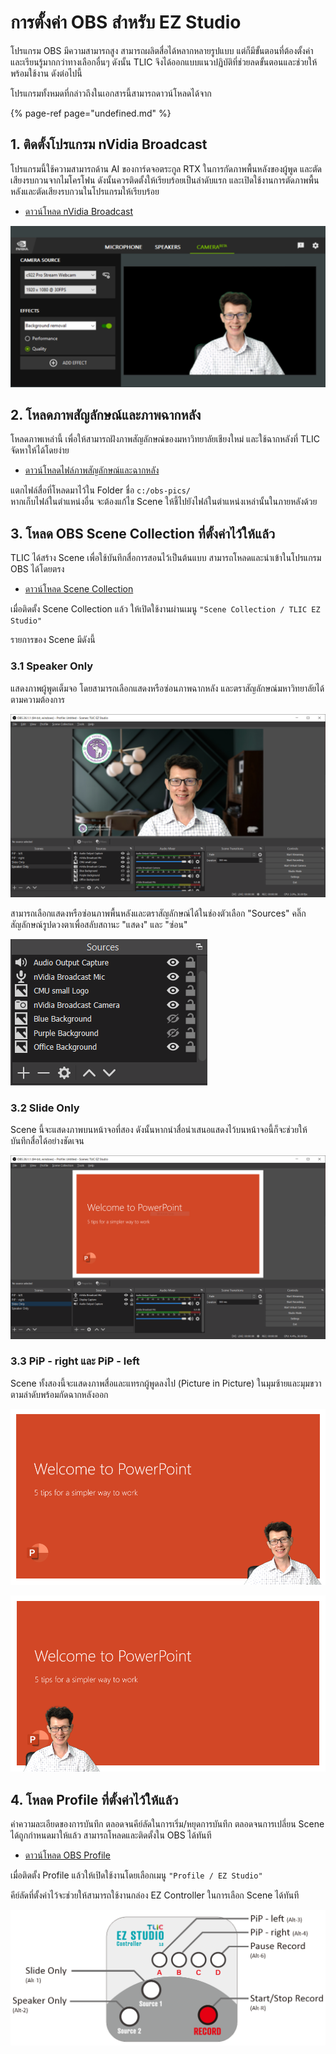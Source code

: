# การตั้งค่า OBS สำหรับ EZ Studio

โปรแกรม OBS มีความสามารถสูง สามารถผลิตสื่อได้หลากหลายรูปแบบ แต่ก็มีขั้นตอนที่ต้องตั้งค่า และเรียนรู้มากกว่าทางเลือกอื่นๆ ดังนั้น TLIC จึงได้ออกแบบแนวปฏิบัติที่ช่วยลดขั้นตอนและช่วยให้พร้อมใช้งาน ดังต่อไปนี้

โปรแกรมทั้งหมดที่กล่าวถึงในเอกสารนี้สามารถดาวน์โหลดได้จาก

{% page-ref page="undefined.md" %}

## 1. ติดตั้งโปรแกรม nVidia Broadcast 

โปรแกรมนี้ใช้ความสามารถด้าน AI ของการ์ดจอตระกูล RTX ในการกัดภาพพื้นหลังของผู้พูด และตัดเสียงรบกวนจากไมโครโฟน ดังนั้นควรติดตั้งให้เรียบร้อยเป็นลำดับแรก  และเปิดใช้งานการตัดภาพพื้นหลังและตัดเสียงรบกวนในโปรแกรมให้เรียบร้อย

* [ดาวน์โหลด nVidia Broadcast](undefined.md#undefined)

![&#xE40;&#xE1B;&#xE34;&#xE14;&#xE43;&#xE0A;&#xE49; Effect &quot;Background removal&quot; &#xE2A;&#xE33;&#xE2B;&#xE23;&#xE31;&#xE1A;&#xE01;&#xE25;&#xE49;&#xE2D;&#xE07; &#xE41;&#xE25;&#xE30; Noise Removal &#xE2A;&#xE33;&#xE2B;&#xE23;&#xE31;&#xE1A; Microphone](.gitbook/assets/image%20%284%29.png)

## 2. โหลดภาพสัญลักษณ์และภาพฉากหลัง

โหลดภาพเหล่านี้ เพื่อให้สามารถฝังภาพสัญลักษณ์ของมหาวิทยาลัยเชียงใหม่ และใช้ฉากหลังที่ TLIC จัดหาให้ได้โดยง่าย 

* [ดาวน์โหลดไฟล์ภาพสัญลักษณ์และฉากหลัง](undefined.md#obs-ez-studio)

แตกไฟล์สื่อที่โหลดมาไว้ใน Folder ชื่อ `c:/obs-pics/`    
หากเก็บไฟล์ในตำแหน่งอื่น จะต้องแก้ไข Scene ให้ชี้ไปยังไฟล์ในตำแหน่งเหล่านั้นในภายหลังด้วย 



## 3. โหลด OBS Scene Collection ที่ตั้งค่าไว้ให้แล้ว

TLIC ได้สร้าง Scene เพื่อใช้บันทึกสื่อการสอนไว้เป็นต้นแบบ สามารถโหลดและนำเข้าในโปรแกรม OBS ได้โดยตรง

* [ดาวน์โหลด Scene Collection](undefined.md#obs-ez-studio)

เมื่อติดตั้ง Scene Collection แล้ว ให้เปิดใช้งานผ่านเมนู `"Scene Collection / TLIC EZ Studio"`

รายการของ Scene มีดังนี้

### 3.1 Speaker Only

แสดงภาพผู้พูดเต็มจอ โดยสามารถเลือกแสดงหรือซ่อนภาพฉากหลัง และตราสัญลักษณ์มหาวิทยาลัยได้ตามความต้องการ

![](.gitbook/assets/image%20%285%29.png)

สามารถเลือกแสดงหรือซ่อนภาพพื้นหลังและตราสัญลักษณ์ได้ในช่องตัวเลือก "Sources"  คลิ๊กสัญลักษณ์รูปดวงตาเพื่อสลับสถานะ "แสดง" และ "ซ่อน"   


![&#xE17;&#xE14;&#xE25;&#xE2D;&#xE07;&#xE41;&#xE2A;&#xE14;&#xE07;&#xE2B;&#xE23;&#xE37;&#xE2D;&#xE0B;&#xE48;&#xE2D;&#xE19;&#xE20;&#xE32;&#xE1E;&#xE1E;&#xE37;&#xE49;&#xE19;&#xE2B;&#xE25;&#xE31;&#xE07; &#xE41;&#xE25;&#xE30;&#xE2A;&#xE31;&#xE0D;&#xE25;&#xE31;&#xE01;&#xE29;&#xE13;&#xE4C;&#xE44;&#xE14;&#xE49;&#xE08;&#xE32;&#xE01;&#xE15;&#xE31;&#xE27;&#xE40;&#xE25;&#xE37;&#xE2D;&#xE01;&#xE40;&#xE2B;&#xE25;&#xE48;&#xE32;&#xE19;&#xE35;&#xE49;](.gitbook/assets/image%20%289%29.png)

### 3.2 Slide Only

Scene นี้จะแสดงภาพบนหน้าจอที่สอง ดังนั้นหากนำสื่อนำเสนอแสดงไว้บนหน้าจอนี้ก็จะช่วยให้บันทึกสื่อได้อย่างชัดเจน

![](.gitbook/assets/image%20%288%29.png)

### 3.3 PiP - right และ PiP - left

Scene ทั้งสองนี้จะแสดงภาพสื่อและแทรกผู้พูดลงไป \(Picture in Picture\) ในมุมซ้ายและมุมขวาตามลำดับพร้อมกัดฉากหลังออก

![&#xE15;&#xE31;&#xE27;&#xE2D;&#xE22;&#xE48;&#xE32;&#xE07; PiP &#xE41;&#xE17;&#xE23;&#xE01;&#xE1C;&#xE39;&#xE49;&#xE1E;&#xE39;&#xE14;&#xE14;&#xE49;&#xE32;&#xE19;&#xE21;&#xE38;&#xE21;&#xE02;&#xE27;&#xE32;](.gitbook/assets/image%20%2810%29.png)

![&#xE15;&#xE31;&#xE27;&#xE2D;&#xE22;&#xE48;&#xE32;&#xE07; PiP &#xE41;&#xE17;&#xE23;&#xE01;&#xE1C;&#xE39;&#xE49;&#xE1E;&#xE39;&#xE14;&#xE14;&#xE49;&#xE32;&#xE19;&#xE21;&#xE38;&#xE21;&#xE0B;&#xE49;&#xE32;&#xE22;](.gitbook/assets/image%20%286%29.png)

## 4. โหลด Profile ที่ตั้งค่าไว้ให้แล้ว

ค่าความละเอียดของการบันทึก ตลอดจนคีย์ลัดในการเริ่ม/หยุดการบันทึก ตลอดจนการเปลี่ยน Scene ได้ถูกกำหนดมาให้แล้ว สามารถโหลดและติดตั้งใน OBS ได้ทันที

* [ดาวน์โหลด OBS Profile ](undefined.md#obs-ez-studio)

เมื่อติดตั้ง Profile แล้วให้เปิดใช้งานโดยเลือกเมนู `"Profile / EZ Studio"`

คีย์ลัดที่ตั้งค่าไว้จะช่วยให้สามารถใช้งานกล่อง EZ Controller ในการเลือก Scene ได้ทันที 

![&#xE41;&#xE2A;&#xE14;&#xE07;&#xE2B;&#xE19;&#xE49;&#xE32;&#xE17;&#xE35;&#xE48;&#xE02;&#xE2D;&#xE07;&#xE1B;&#xE38;&#xE48;&#xE21;&#xE1A;&#xE19;&#xE41;&#xE1C;&#xE07; EZ Controller &#xE15;&#xE32;&#xE21;&#xE17;&#xE35;&#xE48;&#xE01;&#xE33;&#xE2B;&#xE19;&#xE14;&#xE44;&#xE27;&#xE49;&#xE43;&#xE2B;&#xE49;&#xE43;&#xE19; Profile](.gitbook/assets/image%20%287%29.png)




